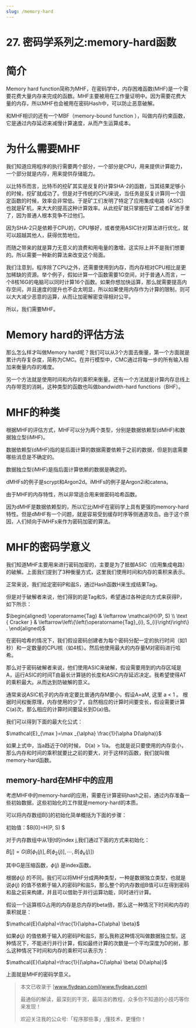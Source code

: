 ```yaml
---
slug: /memory-hard
---
```


# 27. 密码学系列之:memory-hard函数



# 简介

Memory hard function简称为MHF，在密码学中，内存困难函数(MHF)是一个需要花费大量内存来完成的函数。MHF主要被用在工作量证明中。因为需要花费大量的内存，所以MHF也会被用在密码Hash中，可以防止恶意破解。

和MHF相识的还有一个MBF（memory-bound function ），叫做内存约束函数，它是通过内存延迟来减慢计算速度，从而产生运算成本。

# 为什么需要MHF

我们知道应用程序的执行需要两个部分，一个部分是CPU，用来提供计算能力，一个部分就是内存，用来提供存储能力。

以比特币而言，比特币的挖矿其实是反复的计算SHA-2的函数，当其结果足够小的时候，挖矿就成功了。但是对于传统的CPU来说，当任务是反复计算同一个固定函数的时候，效率会非常低。于是矿工们发明了特定了应用集成电路（ASIC）也就是矿机，来大大的提高这种计算效率。从此挖矿就只掌握在矿工或者矿池手里了，因为普通人根本竞争不过他们。

因为SHA-2只是依赖于CPU的，CPU够好，或者使用ASIC针对算法进行优化，就可以超越其他人，获得优势地位。

而随之带来的就是算力无意义的浪费和用电量的激增。这实际上并不是我们想要的。所以需要一种新的算法来改变这个局面。

我们注意到，程序除了CPU之外，还需要使用到内存，而内存相对CPU相比是更加稀缺的资源。举个例子，假如计算一个函数需要1G空间，对于普通人而言，一个8核16G的电脑可以同时计算16个函数。如果你想加快运算，那么就需要提高内存空间，并且速度的提升也不会太明显，所以如果使用内存作为计算的限制，则可以大大减少恶意的运算，从而让加密解密变得相对公平。

所以，我们需要MHF。

# Memory hard的评估方法

那么怎么样才叫做Memory hard呢？我们可以从3个方面去衡量，第一个方面就是累计内存复杂度，简称为CMC。在并行模型中，CMC通过将每一步的所有输入相加来衡量内存的难度。

另一个方法就是使用时间和内存的乘积来衡量。还有一个方法就是计算内存总线上内存带宽的消耗，这种类型的函数也叫做bandwidth-hard functions（BHF）。



# MHF的种类

根据MHF的评估方式，MHF可以分为两个类型，分别是数据依赖型(dMHF)和数据独立型(iMHF)。

数据依赖型(dMHF)指的是后面计算的数据需要依赖于之前的数据，但是到底需要哪些消息是不确定的。

数据独立型(iMHF)是指后面计算依赖的数据是确定的。

dMHFs的例子是scrypt和Argon2d。iMHFs的例子是Argon2i和catena。

由于MHF的内存特性，所以非常适合用来做密码哈希函数。

因为dMHF是数据依赖型的，所以它比iMHF在密码学上具有更强的memory-hard特性。但是dMHF有一个问题，就是容易受到缓存时序等侧通道攻击。由于这个原因，人们倾向于iMHFs来作为密码加密的算法。

# MHF的密码学意义

我们知道MHF主要用来进行密码加密的，主要是为了抵御ASIC（应用集成电路）的破解。上面我们提到了3种衡量方式，这里我们使用时间和内存的乘积来表示。

正常来说，我们给定密码P和盐S，通过Hash函数H来生成结果Tag。

但是对于破解者来说，他们得到的是Tag和S，希望通过各种逆向方式来获得P，如下所示：

$\begin{aligned}
\operatorname{Tag} & \leftarrow \mathcal{H}(P, S) \\
\text { Cracker } & \leftarrow\left\{\left(\operatorname{Tag}_{i}, S_{i}\right)\right\} .
\end{aligned}$

在密码哈希的情况下，我们假设密码创建者为每个密码分配一定的执行时间（如1秒）和一定数量的CPU核（如4核）。然后他使用最大的内存量M对密码进行哈希。

那么对于密码破解者来说，他们使用ASIC来破解，假设需要用到的内存区域是A，运行ASIC的时间T由最长计算链的长度和ASIC内存延迟决定。我希望使得AT的乘积最大。从而达到防破解的意义。

通常来说ASIC机子的内存肯定要比普通内存M要小，假设A=aM, 这里 a < 1 。 根据时间权衡原理，内存使用的少了，自然相应的计算时间要变长，假设需要计算C(a)次，那么相应的计算时间要延长到D(a)倍。

我们可以得到下面的最大化公式：

$\mathcal{E}_{\max }=\max _{\alpha} \frac{1}{\alpha D(\alpha)}$

如果上式中，当a趋近于0的时候， D(a) > 1/a。 也就是说只要使用的内存变小，那么内存和时间的乘积就要比之前的要大，对于这样的函数，我们就叫做memory-hard函数。

## memory-hard在MHF中的应用

考虑MHF中的memory-hard的应用，需要在计算密码hash之前，通过内存准备一些初始数据，这些初始化的工作就是memory-hard的本质。

可以将内存数组B[i]的初始化简单概括为下面的步骤：

初始值：$B[0]=H(P, S) $

对于内存数组中从1到t的index j,我们通过下面的方式来初始化：

$B[j]=G\left(B\left[\phi_{1}(j)\right], B\left[\phi_{2}(j)\right], \cdots, B\left[\phi_{k}(j)\right]\right)$

其中G是压缩函数，$\phi(j)$ 是index函数。

根据$\phi(j)$ 的不同，我们可以将MHF分成两种类型，一种是数据独立类型，也就是说$\phi(j)$ 的值不依赖于输入的密码P和盐S，那么整个的内存数组B值可以在得到密码和盐之前来构建，并且可以借助于并行运算功能，同时进行计算。

假设一个运算核G占用的内存是总内存的beta倍，那么这一种情况下时间和内存的乘积就是：

$\mathcal{E}(\alpha)=\frac{1}{\alpha+C(\alpha) \beta}$

如果$\phi(j)$ 的值依赖于输入的密码P和盐S，那么我称这种情况叫做数据独立型。这种情况下，不能进行并行计算，假如最终计算的次数是一个平均深度为D的树，那么这种情况下时间和内存的乘积可以表示为：

$\mathcal{E}(\alpha)=\frac{1}{(\alpha+C(\alpha) \beta) D(\alpha)}$

上面就是MHF的密码学意义。

> 本文已收录于 [www.flydean.com](www.flydean.com)
>
> 最通俗的解读，最深刻的干货，最简洁的教程，众多你不知道的小技巧等你来发现！
> 
> 欢迎关注我的公众号:「程序那些事」,懂技术，更懂你！



